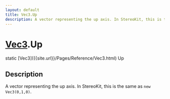 ```yaml
---
layout: default
title: Vec3.Up
description: A vector representing the up axis. In StereoKit, this is the same as new Vec3(0,1,0).
---
```

# [Vec3]({{site.url}}/Pages/Reference/Vec3.html).Up

<div class='signature' markdown='1'>
static [Vec3]({{site.url}}/Pages/Reference/Vec3.html) Up
</div>

## Description
A vector representing the up axis. In StereoKit, this is
the same as `new Vec3(0,1,0)`.

